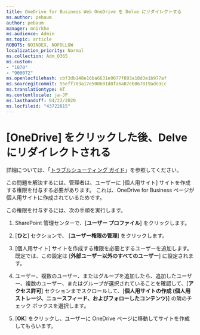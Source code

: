 ```yaml
---
title: OneDrive for Business Web OneDrive を Delve にリダイレクトする
ms.author: pebaum
author: pebaum
manager: mnirkhe
ms.audience: Admin
ms.topic: article
ROBOTS: NOINDEX, NOFOLLOW
localization_priority: Normal
ms.collection: Adm_O365
ms.custom:
- "1870"
- "900072"
ms.openlocfilehash: cbf3db148e16ba6631e9077f893a18d3e1b977af
ms.sourcegitcommit: 55eff703a17e500681d8fa6a87eb067019ade3cc
ms.translationtype: HT
ms.contentlocale: ja-JP
ms.lasthandoff: 04/22/2020
ms.locfileid: "43722815"
---
```

# <a name="redirected-to-delve-after-you-click-onedrive"></a>[OneDrive] をクリックした後、Delve にリダイレクトされる

詳細については、「[トラブルシューティング ガイド](https://docs.microsoft.com/sharepoint/support/sites/troubleshooting-guide-for-sites-stopped-at-provisioning)」を参照してください。

この問題を解決するには、管理者は、ユーザーに [個人用サイト] サイトを作成する権限を付与する必要があります。 これは、OneDrive for Business ページが個人用サイトに作成されているためです。

この権限を付与するには、次の手順を実行します。

1. SharePoint 管理センターで、[**ユーザー プロファイル**] をクリックします。

2. [**ひと**] セクションで、 [**ユーザー権限の管理**] をクリックします。

3. [個人用サイト] サイトを作成する権限を必要とするユーザーを追加します。 既定では、この設定は [**外部ユーザー以外のすべてのユーザー**] に設定されます。

4. ユーザー、複数のユーザー、またはグループを追加したら、追加したユーザー、複数のユーザー、またはグループが選択されていることを確認して、[**アクセス許可**] セクションまでスクロールして、[**個人用サイトの作成 (個人用ストレージ、ニュースフィード、およびフォローしたコンテンツ)**] の隣のチェック ボックスを選択します。

5. [**OK**] をクリックし、ユーザーに OneDrive ページに移動してサイトを作成してもらいます。
